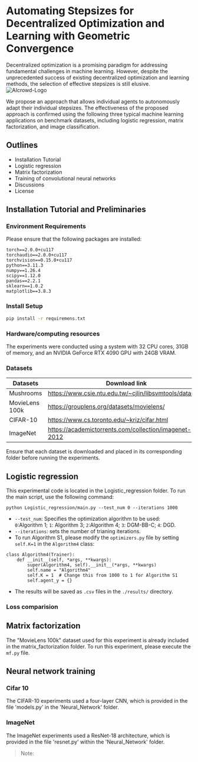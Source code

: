 # Automating Stepsizes for Decentralized Optimization and Learning with Geometric Convergence
Decentralized optimization is a promising paradigm for addressing fundamental challenges in machine learning. However, despite the unprecedented success of existing decentralized optimization and learning methods, the selection of effective stepsizes is still elusive.
![AIcrowd-Logo](https://raw.githubusercontent.com/AIcrowd/AIcrowd/master/app/assets/images/misc/aicrowd-horizontal.png)

We propose an approach that allows individual agents to autonomously adapt their individual stepsizes. 
The effectiveness of the proposed approach is confirmed using the following three typical machine learning applications on benchmark datasets, including logistic regression, matrix factorization, and image classification.
## Outlines
- Installation Tutorial
- Logistic regression
- Matrix factorization
- Training of convolutional neural networks
- Discussions
- License

## Installation Tutorial and Preliminaries
### Environment Requirements
Please ensure that the following packages are installed:
```
torch==2.0.0+cu117
torchaudio==2.0.0+cu117
torchvision==0.15.0+cu117
python==3.11.3
numpy==1.26.4
scipy==1.12.0
pandas==2.2.1
sklearn==1.0.2
matplotlib==3.8.3
```

### Install Setup
```sh
pip install -r requiremens.txt
```

### Hardware/computing resources
The experiments were conducted using a system with 32 CPU cores, 31GB of memory, and an NVIDIA GeForce RTX 4090 GPU with 24GB VRAM.

### Datasets
| Datasets | Download link | Storage Location|
| ------ | ------ | ------|
| Mushrooms | https://www.csie.ntu.edu.tw/~cjlin/libsvmtools/datasets/ |`./mushrooms`|
| MovieLens 100k | https://grouplens.org/datasets/movielens/|`./matrix_factorization/data/`|
| CIFAR-10 | https://www.cs.toronto.edu/~kriz/cifar.html |`./Neural_networks/data/`|
| ImageNet | https://academictorrents.com/collection/imagenet-2012 |`./Neural_networks/data/`|

Ensure that each dataset is downloaded and placed in its corresponding folder before running the experiments.

## Logistic regression
This experimental code is located in the Logistic_regression folder. To run the main script, use the following command:
```
python Logistic_regression/main.py --test_num 0 --iterations 1000
```
- `--test_num`: Specifies the optimization algorithm to be used:\
`0`:Algorithm 1; `1`: Algorithm 3; `2`:Algorithm 4; `3`: DGM-BB-C; `4`: DGD.
- `--iterations`: sets the number of trianing iterations.
- To run Algorithm S1, please modify the `optimizers.py` file by setting `self.K=1` in the `Algorithm4` class:
```
class Algorithm4(Trainer):
    def __init__(self, *args, **kwargs):
        super(Algorithm4, self).__init__(*args, **kwargs)
        self.name = "Algorithm4"
        self.K = 1  # Change this from 1000 to 1 for Algorithm S1
        self.agent_y = {}
```
- The results will be saved as `.csv` files in the `./results/` directory. 
### Loss comparision





## Matrix factorization
The "MovieLens 100k" dataset used for this experiment is already included in the matrix_factorization folder. To run this experiment, please execute the ``mf.py`` file.

## Neural network training
### Cifar 10
The CIFAR-10 experiments used a four-layer CNN, which is provided in the file 'models.py' in the 'Neural_Network' folder.

### ImageNet
The ImageNet experiments used a ResNet-18 architecture, which is provided in the file 'resnet.py' within the 'Neural_Network' folder.

> Note:
